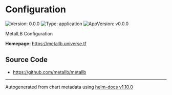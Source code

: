 # Configuration

![Version: 0.0.0](https://img.shields.io/badge/Version-0.0.0-informational?style=flat-square) ![Type: application](https://img.shields.io/badge/Type-application-informational?style=flat-square) ![AppVersion: v0.0.0](https://img.shields.io/badge/AppVersion-v0.0.0-informational?style=flat-square)

MetalLB Configuration

**Homepage:** <https://metallb.universe.tf>

## Source Code

* <https://github.com/metallb/metallb>

----------------------------------------------
Autogenerated from chart metadata using [helm-docs v1.10.0](https://github.com/norwoodj/helm-docs/releases/v1.10.0)
